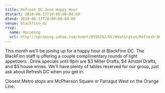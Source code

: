 ```yaml
---
title: Refresh DC June Happy Hour
dtstart: 2010-06-17T19:00:00-04:00
dtend: 2010-06-17T20:00:00-04:00
venue: blackfinn_dc
rsvp:
  name: Upcoming
  url: http://upcoming.yahoo.com/event/6556252/DC/Washington/Refresh-DC-June-Happy-Hour/BlackFinn-DC/
---
```


This month we'll be joining up for a happy hour at BlackFinn DC. The BlackFinn staff is offering a couple complimentary rounds of light appetizers . Drink specials until 9pm are $3 Miller Drafts, $4 Amstel Drafts, and $5 house wines. We'll have plenty of tables reserved for our group, just ask about Refresh DC when you get in.

Closest Metro stops are McPherson Square or Farragut West on the Orange Line.